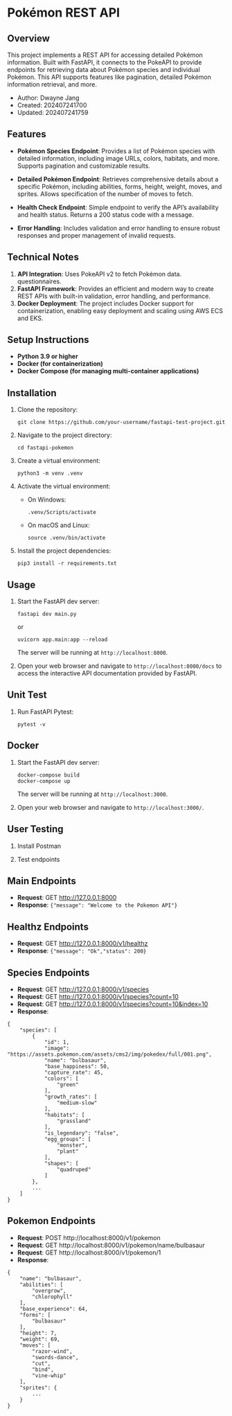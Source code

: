 # Pokémon REST API


## Overview

This project implements a REST API for accessing detailed Pokémon information. Built with FastAPI, it connects to the PokeAPI to provide endpoints for retrieving data about Pokémon species and individual Pokémon. This API supports features like pagination, detailed Pokémon information retrieval, and more.


- Author: Dwayne Jang
- Created: 202407241700
- Updated: 202407241759
  
## Features

- **Pokémon Species Endpoint**: Provides a list of Pokémon species with detailed information, including image URLs, colors, habitats, and more. Supports pagination and customizable results.

- **Detailed Pokémon Endpoint**: Retrieves comprehensive details about a specific Pokémon, including abilities, forms, height, weight, moves, and sprites. Allows specification of the number of moves to fetch.
  
- **Health Check Endpoint**: Simple endpoint to verify the API’s availability and health status. Returns a 200 status code with a message.
  
- **Error Handling**: Includes validation and error handling to ensure robust responses and proper management of invalid requests.

## Technical Notes

  1. **API Integration**: Uses PokeAPI v2 to fetch Pokémon data. questionnaires.
  2. **FastAPI Framework**: Provides an efficient and modern way to create REST APIs with built-in validation, error handling, and performance.
  3. **Docker Deployment**: The project includes Docker support for containerization, enabling easy deployment and scaling using AWS ECS and EKS.

## Setup Instructions

- **Python 3.9 or higher**
- **Docker (for containerization)**
- **Docker Compose (for managing multi-container applications)**




## Installation

1. Clone the repository:

    ```shell
    git clone https://github.com/your-username/fastapi-test-project.git
    ```

2. Navigate to the project directory:

    ```shell
    cd fastapi-pokemon
    ```

3. Create a virtual environment:

    ```shell
    python3 -m venv .venv
    ```

4. Activate the virtual environment:

    - On Windows:

        ```shell
        .venv/Scripts/activate
        ```

    - On macOS and Linux:

        ```shell
        source .venv/bin/activate
        ```

5. Install the project dependencies:

    ```shell
    pip3 install -r requirements.txt
    ```

## Usage

1. Start the FastAPI dev server:

    ```shell
    fastapi dev main.py
    ```
    or
    ```
    uvicorn app.main:app --reload
    ```

    The server will be running at `http://localhost:8000`.

2. Open your web browser and navigate to `http://localhost:8000/docs` to access the interactive API documentation provided by FastAPI.

## Unit Test

1. Run FastAPI Pytest:

    ```shell
    pytest -v
    ```

## Docker

1. Start the FastAPI dev server:

    ```shell
    docker-compose build
    docker-compose up
    ```

    The server will be running at `http://localhost:3000`.

2. Open your web browser and navigate to `http://localhost:3000/`.

## User Testing

1. Install Postman

2. Test endpoints


## Main Endpoints
- **Request**: GET http://127.0.0.1:8000 
- **Response**: ```{"message": "Welcome to the Pokemon API"}```

## Healthz Endpoints
- **Request**: GET http://127.0.0.1:8000/v1/healthz
- **Response**: ```{"message": "Ok","status": 200}```

## Species Endpoints
- **Request**: GET http://127.0.0.1:8000/v1/species
- **Request**: GET http://127.0.0.1:8000/v1/species?count=10
- **Request**: GET http://127.0.0.1:8000/v1/species?count=10&index=10
- **Response**: 
```
{
    "species": [
        {
            "id": 1,
            "image": "https://assets.pokemon.com/assets/cms2/img/pokedex/full/001.png",
            "name": "bulbasaur",
            "base_happiness": 50,
            "capture_rate": 45,
            "colors": [
                "green"
            ],
            "growth_rates": [
                "medium-slow"
            ],
            "habitats": [
                "grassland"
            ],
            "is_legendary": "false",
            "egg_groups": [
                "monster",
                "plant"
            ],
            "shapes": [
                "quadruped"
            ]
        },
        ...
    ]
}
```


## Pokemon Endpoints
- **Request**: POST http://localhost:8000/v1/pokemon
- **Request**: GET http://localhost:8000/v1/pokemon/name/bulbasaur
- **Request**: GET http://localhost:8000/v1/pokemon/1
- **Response**: 
```
{
    "name": "bulbasaur",
    "abilities": [
        "overgrow",
        "chlorophyll"
    ],
    "base_experience": 64,
    "forms": [
        "bulbasaur"
    ],
    "height": 7,
    "weight": 69,
    "moves": [
        "razor-wind",
        "swords-dance",
        "cut",
        "bind",
        "vine-whip"
    ],
    "sprites": {
        ...
    }
}
```



